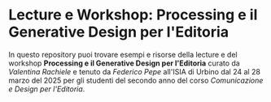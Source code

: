 # Lecture e Workshop: Processing e il Generative Design per l'Editoria

In questo repository puoi trovare esempi e risorse della lecture e del workshop **Processing e il Generative Design per l'Editoria** curato da _Valentina Rachiele_ e tenuto da _Federico Pepe_ all'ISIA di Urbino dal 24 al 28 marzo del 2025 per gli studenti del secondo anno del corso _Comunicazione e Design per l'Editoria_.

<!--
## Indice

## Tools

La prima cosa da fare è scaricare Processing a [questo indirzzo](https://processing.org/download). Processing è un linguaggio di programmazione open source e gratuito, disponibile per Windows, macOS e Linux.

## Risorse

- [Processing sito ufficiale](https://.processing.org)
- [Processing Reference](https://processing.org/reference)
- [Corso su Processing in Italiano](https://processing.federicopepe.com)
- [The Coding Train](https://youtube.com/thecodingtrain/): video tutorial di Processing in inglese.
- [Tim Rodenbroeker](https://timrodenbroeker.de): corsi e risorse varie.

### Immagini

- [Pycril](https://picryl.com/)
- [The Public Domain Review](https://publicdomainreview.org)
- [Wikimedia Commons](https://commons.wikimedia.org/wiki/Main_Page)
- [The Internet Archive](https://archive.org)
- [The Met Museum Public Image Collections](https://www.metmuseum.org/art/collection/search?showOnly=openAccess)
- [The New York Public Library Digital Collections](https://digitalcollections.nypl.org)

### Libri

- Casey, R., Fry B. (2014) _[Processing: A Programming Handbook for Visual Designers](https://mitpress.mit.edu/9780262028288):_. 2nd edn. The MIT Press
- Shiffman, D. (2015) _[Learning Processing: A Beginner's Guide to Programming Images, Animation, and Interaction](http://learningprocessing.com)_. 2nd edn. Morgan Kaufmann
- Bonhacker, H., Gross B. and Laub J. (2012) _[Generative Design: Visualize, Program, and Create with Processing](http://www.generative-gestaltung.de/1-archive/)_. Princeton Architectural Press.
-->
